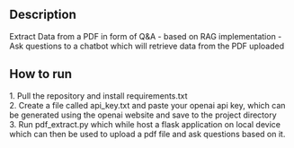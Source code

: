 <h2>Description</h2>
Extract Data from a PDF in form of Q&A - based on RAG implementation - Ask questions to a chatbot which will retrieve data from the PDF uploaded <br/>
<h2>How to run</h2>
1. Pull the repository and install requirements.txt <br/>
2. Create a file called api_key.txt and paste your openai api key, which can be generated using the openai website and save to the project directory<br/>
3. Run pdf_extract.py which while host a flask application on local device which can then be used to upload a pdf file and ask questions based on it.
